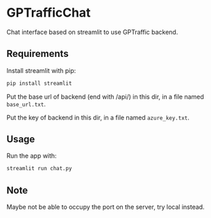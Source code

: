 # GPTrafficChat
Chat interface based on streamlit to use GPTraffic backend.

## Requirements
Install streamlit with pip:
```bash
pip install streamlit
```

Put the base url of backend (end with /api/) in this dir, in a file named `base_url.txt`.

Put the key of backend in this dir, in a file named `azure_key.txt`.

## Usage
Run the app with:
```bash
streamlit run chat.py
```

## Note
Maybe not be able to occupy the port on the server, try local instead.
